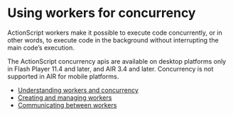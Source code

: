 # Using workers for concurrency

<div>

ActionScript workers make it possible to execute code concurrently, or in other
words, to execute code in the background without interrupting the main code’s
execution.

The ActionScript concurrency apis are available on desktop platforms only in
Flash Player 11.4 and later, and AIR 3.4 and later. Concurrency is not supported
in AIR for mobile platforms.

- [Understanding workers and concurrency](WS2f73111e7a180bd0-5856a8af1390d64d08c-8000.html)
- [Creating and managing workers](WS2f73111e7a180bd0-5856a8af1390d64d08c-7fff.html)
- [Communicating between workers](WS2f73111e7a180bd0-5856a8af1390d64d08c-7ffe.html)

</div>

<div>

<div>

</div>

</div>
